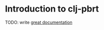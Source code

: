 # Introduction to clj-pbrt

TODO: write [great documentation](http://jacobian.org/writing/what-to-write/)
